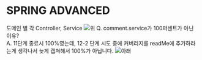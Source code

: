 # SPRING ADVANCED

도메인 별 각 Controller, Service
![위](https://github.com/user-attachments/assets/a1b2fec9-2875-4027-a131-62b4bc2f0c30)
Q. comment.service가 100퍼센트가 아닌 이유?</br>
A. 11단계 종료시 100%였는데, 12-2 단계 시도 중에 커버리지를 readMe에 추가하라는게 생각나서 늦게 캡쳐해서 100%가 아닙니다.
![아래](https://github.com/user-attachments/assets/24183161-3f25-4beb-9ba0-867afe78f020)
